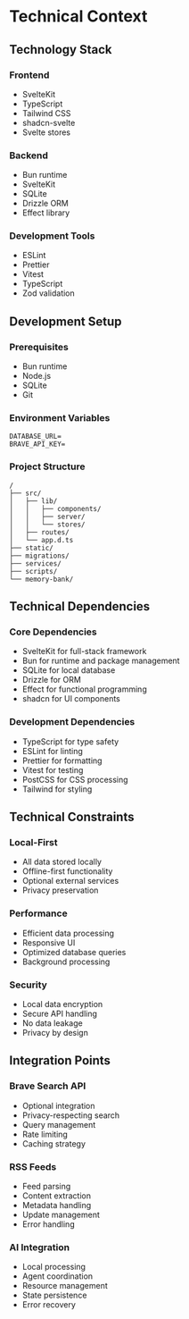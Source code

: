 # Technical Context

## Technology Stack

### Frontend
- SvelteKit
- TypeScript
- Tailwind CSS
- shadcn-svelte
- Svelte stores

### Backend
- Bun runtime
- SvelteKit
- SQLite
- Drizzle ORM
- Effect library

### Development Tools
- ESLint
- Prettier
- Vitest
- TypeScript
- Zod validation

## Development Setup

### Prerequisites
- Bun runtime
- Node.js
- SQLite
- Git

### Environment Variables
```env
DATABASE_URL=
BRAVE_API_KEY=
```

### Project Structure
```
/
├── src/
│   ├── lib/
│   │   ├── components/
│   │   ├── server/
│   │   └── stores/
│   ├── routes/
│   └── app.d.ts
├── static/
├── migrations/
├── services/
├── scripts/
└── memory-bank/
```

## Technical Dependencies

### Core Dependencies
- SvelteKit for full-stack framework
- Bun for runtime and package management
- SQLite for local database
- Drizzle for ORM
- Effect for functional programming
- shadcn for UI components

### Development Dependencies
- TypeScript for type safety
- ESLint for linting
- Prettier for formatting
- Vitest for testing
- PostCSS for CSS processing
- Tailwind for styling

## Technical Constraints

### Local-First
- All data stored locally
- Offline-first functionality
- Optional external services
- Privacy preservation

### Performance
- Efficient data processing
- Responsive UI
- Optimized database queries
- Background processing

### Security
- Local data encryption
- Secure API handling
- No data leakage
- Privacy by design

## Integration Points

### Brave Search API
- Optional integration
- Privacy-respecting search
- Query management
- Rate limiting
- Caching strategy

### RSS Feeds
- Feed parsing
- Content extraction
- Metadata handling
- Update management
- Error handling

### AI Integration
- Local processing
- Agent coordination
- Resource management
- State persistence
- Error recovery 